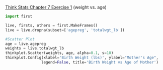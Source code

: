 [Think Stats Chapter 7 Exercise 1](http://greenteapress.com/thinkstats2/html/thinkstats2008.html#toc70) (weight vs. age)

>> 
```python
import first

live, firsts, others = first.MakeFrames()
live = live.dropna(subset=['agepreg', 'totalwgt_lb'])

#Scatter Plot 
age = live.agepreg
weights = live.totalwgt_lb
thinkplot.Scatter(weights, age, alpha=0.1, s=10)
thinkplot.Config(xlabel='Birth Weight (lbs)', ylabel="Mother's Age",
                legend=False, title='Birth Weight vs Age of Mother')
```

